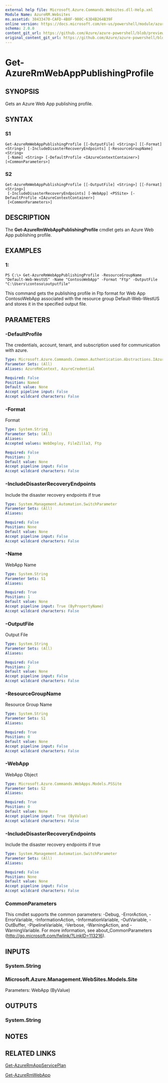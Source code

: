 ```yaml
---
external help file: Microsoft.Azure.Commands.Websites.dll-Help.xml
Module Name: AzureRM.Websites
ms.assetid: 38433470-CAFD-4B8F-980C-63D4B264B39F
online version: https://docs.microsoft.com/en-us/powershell/module/azurerm.websites/get-azurermwebapppublishingprofile
schema: 2.0.0
content_git_url: https://github.com/Azure/azure-powershell/blob/preview/src/ResourceManager/Websites/Commands.Websites/help/Get-AzureRmWebAppPublishingProfile.md
original_content_git_url: https://github.com/Azure/azure-powershell/blob/preview/src/ResourceManager/Websites/Commands.Websites/help/Get-AzureRmWebAppPublishingProfile.md
---
```


# Get-AzureRmWebAppPublishingProfile

## SYNOPSIS
Gets an Azure Web App publishing profile.

## SYNTAX

### S1
```
Get-AzureRmWebAppPublishingProfile [[-OutputFile] <String>] [[-Format] <String>] [-IncludeDisasterRecoveryEndpoints] [-ResourceGroupName] <String>
 [-Name] <String> [-DefaultProfile <IAzureContextContainer>] [<CommonParameters>]
```

### S2
```
Get-AzureRmWebAppPublishingProfile [[-OutputFile] <String>] [[-Format] <String>]
 [-IncludeDisasterRecoveryEndpoints] [-WebApp] <PSSite> [-DefaultProfile <IAzureContextContainer>]
 [<CommonParameters>]
```

## DESCRIPTION
The **Get-AzureRmWebAppPublishingProfile** cmdlet gets an Azure Web App publishing profile.

## EXAMPLES

### 1:
```
PS C:\> Get-AzureRmWebAppPublishingProfile -ResourceGroupName "Default-Web-WestUS" -Name "ContosoWebApp" -Format "Ftp" -OutputFile "C:\Users\contoso\outputfile"
```

This command gets the publishing profile in Ftp format for Web App ContosoWebApp associated with the resource group Default-Web-WestUS
    and stores it in the specified output file.

## PARAMETERS

### -DefaultProfile
The credentials, account, tenant, and subscription used for communication with azure.

```yaml
Type: Microsoft.Azure.Commands.Common.Authentication.Abstractions.IAzureContextContainer
Parameter Sets: (All)
Aliases: AzureRmContext, AzureCredential

Required: False
Position: Named
Default value: None
Accept pipeline input: False
Accept wildcard characters: False
```

### -Format
Format

```yaml
Type: System.String
Parameter Sets: (All)
Aliases:
Accepted values: WebDeploy, FileZilla3, Ftp

Required: False
Position: 3
Default value: None
Accept pipeline input: False
Accept wildcard characters: False
```

### -IncludeDisasterRecoveryEndpoints
Include the disaster recovery endpoints if true

```yaml
Type: System.Management.Automation.SwitchParameter
Parameter Sets: (All)
Aliases:

Required: False
Position: None
Default value: None
Accept pipeline input: False
Accept wildcard characters: False
```

### -Name
WebApp Name

```yaml
Type: System.String
Parameter Sets: S1
Aliases:

Required: True
Position: 1
Default value: None
Accept pipeline input: True (ByPropertyName)
Accept wildcard characters: False
```

### -OutputFile
Output File

```yaml
Type: System.String
Parameter Sets: (All)
Aliases:

Required: False
Position: 2
Default value: None
Accept pipeline input: False
Accept wildcard characters: False
```

### -ResourceGroupName
Resource Group Name

```yaml
Type: System.String
Parameter Sets: S1
Aliases:

Required: True
Position: 0
Default value: None
Accept pipeline input: False
Accept wildcard characters: False
```

### -WebApp
WebApp Object

```yaml
Type: Microsoft.Azure.Commands.WebApps.Models.PSSite
Parameter Sets: S2
Aliases:

Required: True
Position: 0
Default value: None
Accept pipeline input: True (ByValue)
Accept wildcard characters: False
```

### -IncludeDisasterRecoveryEndpoints
Include the disaster recovery endpoints if true

```yaml
Type: System.Management.Automation.SwitchParameter
Parameter Sets: (All)
Aliases:

Required: False
Position: None
Default value: None
Accept pipeline input: False
Accept wildcard characters: False
```

### CommonParameters
This cmdlet supports the common parameters: -Debug, -ErrorAction, -ErrorVariable, -InformationAction, -InformationVariable, -OutVariable, -OutBuffer, -PipelineVariable, -Verbose, -WarningAction, and -WarningVariable. For more information, see about_CommonParameters (http://go.microsoft.com/fwlink/?LinkID=113216).

## INPUTS

### System.String

### Microsoft.Azure.Management.WebSites.Models.Site
Parameters: WebApp (ByValue)

## OUTPUTS

### System.String

## NOTES

## RELATED LINKS

[Get-AzureRmAppServicePlan](./Get-AzureRmAppServicePlan.md)

[Get-AzureRmWebApp](./Get-AzureRmWebApp.md)


